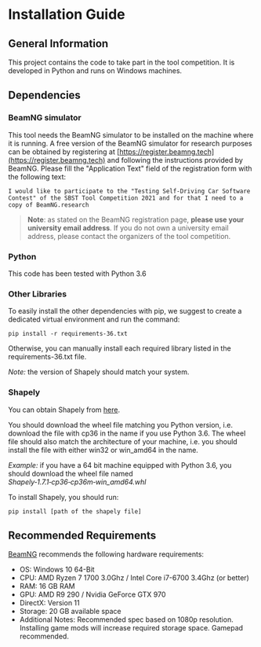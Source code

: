 # Installation Guide #

## General Information ##
This project contains the code to take part in the tool competition.
It is developed in Python and runs on Windows machines.

## Dependencies ##

### BeamNG simulator ###

This tool needs the BeamNG simulator to be installed on the machine where it is running. 
A free version of the BeamNG simulator for research purposes can be obtained by registering at [https://register.beamng.tech](https://register.beamng.tech) and following the instructions provided by BeamNG. Please fill the "Application Text" field of the registration form with the following text:

```
I would like to participate to the "Testing Self-Driving Car Software
Contest" of the SBST Tool Competition 2021 and for that I need to a
copy of BeamNG.research
```

> **Note**: as stated on the BeamNG registration page, **please use your university email address**. If you do not own a university email address, please contact the organizers of the tool competition. 

### Python ###

This code has been tested with Python 3.6

### Other Libraries ###

To easily install the other dependencies with pip, we suggest to create a dedicated virtual environment and run the command:

```pip install -r requirements-36.txt```

Otherwise, you can manually install each required library listed in the requirements-36.txt file.

_Note:_ the version of Shapely should match your system.

### Shapely ###

You can obtain Shapely from [here](https://www.lfd.uci.edu/~gohlke/pythonlibs/#shapely). 

You should download the wheel file matching you Python version, i.e. download the file with cp36 in the name if you use Python 3.6. The wheel file should also match the architecture of your machine, i.e. you should install the file with either win32 or win_amd64 in the name.

*Example:* if you have a 64 bit machine equipped with Python 3.6, you should download the wheel file named *Shapely‑1.7.1‑cp36‑cp36m‑win_amd64.whl*

To install Shapely, you should run:

```pip install [path of the shapely file]```

## Recommended Requirements ##

[BeamNG](https://wiki.beamng.com/Requirements) recommends the following hardware requirements:
* OS: Windows 10 64-Bit
* CPU: AMD Ryzen 7 1700 3.0Ghz / Intel Core i7-6700 3.4Ghz (or better)
* RAM: 16 GB RAM
* GPU: AMD R9 290 / Nvidia GeForce GTX 970
* DirectX: Version 11
* Storage: 20 GB available space
* Additional Notes: Recommended spec based on 1080p resolution. Installing game mods will increase required storage space. Gamepad recommended.

